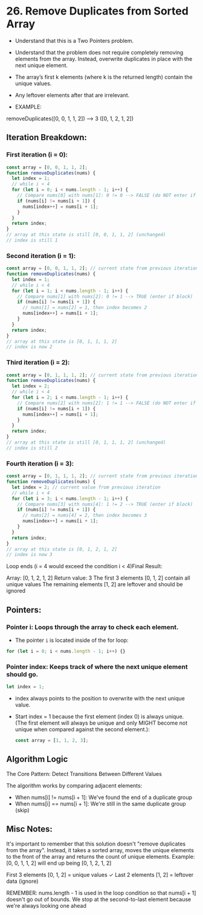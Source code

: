 # 26. Remove Duplicates from Sorted Array

- Understand that this is a Two Pointers problem.

- Understand that the problem does not require completely removing elements from the array. Instead, overwrite duplicates in place with the next unique element.

- The array’s first k elements (where k is the returned length) contain the unique values.

- Any leftover elements after that are irrelevant.

- EXAMPLE:

removeDuplicates([0, 0, 1, 1, 2]) --> 3 ([0, 1, 2, 1, 2])

## Iteration Breakdown:

### First iteration (i = 0):

```js
const array = [0, 0, 1, 1, 2];
function removeDuplicates(nums) {
  let index = 1;
  // while i < 4
  for (let i = 0; i < nums.length - 1; i++) {
    // Compare nums[0] with nums[1]: 0 != 0 --> FALSE (do NOT enter if block)
    if (nums[i] != nums[i + 1]) {
      nums[index++] = nums[i + 1];
    }
  }
  return index;
}
// array at this state is still [0, 0, 1, 1, 2] (unchanged)
// index is still 1
```

### Second iteration (i = 1):

```js
const array = [0, 0, 1, 1, 2]; // current state from previous iteration
function removeDuplicates(nums) {
  let index = 1;
  // while i < 4
  for (let i = 1; i < nums.length - 1; i++) {
    // Compare nums[1] with nums[2]: 0 != 1 --> TRUE (enter if block)
    if (nums[i] != nums[i + 1]) {
      // nums[1] = nums[2] = 1, then index becomes 2
      nums[index++] = nums[i + 1];
    }
  }
  return index;
}
// array at this state is [0, 1, 1, 1, 2]
// index is now 2
```

### Third iteration (i = 2):

```js
const array = [0, 1, 1, 1, 2]; // current state from previous iteration
function removeDuplicates(nums) {
  let index = 2;
  // while i < 4
  for (let i = 2; i < nums.length - 1; i++) {
    // Compare nums[2] with nums[2]: 1 != 1 --> FALSE (do NOT enter if block)
    if (nums[i] != nums[i + 1]) {
      nums[index++] = nums[i + 1];
    }
  }
  return index;
}
// array at this state is still [0, 1, 1, 1, 2] (unchanged)
// index is still 2
```

### Fourth iteration (i = 3):

```js
const array = [0, 1, 1, 1, 2]; // current state from previous iteration
function removeDuplicates(nums) {
  let index = 2; // current value from previous iteration
  // while i < 4
  for (let i = 3; i < nums.length - 1; i++) {
    // Compare nums[3] with nums[4]: 1 != 2 --> TRUE (enter if block)
    if (nums[i] != nums[i + 1]) {
      // nums[2] = nums[4] = 2, then index becomes 3
      nums[index++] = nums[i + 1];
    }
  }
  return index;
}
// array at this state is [0, 1, 2, 1, 2]
// index is now 3
```

Loop ends (i = 4 would exceed the condition i < 4)Final Result:

Array: [0, 1, 2, 1, 2]
Return value: 3
The first 3 elements [0, 1, 2] contain all unique values
The remaining elements [1, 2] are leftover and should be ignored

## Pointers:

### Pointer i: Loops through the array to check each element.

- The pointer `i` is located inside of the for loop:

```js
for (let i = 0; i < nums.length - 1; i++) {}
```

### Pointer index: Keeps track of where the next unique element should go.

```js
let index = 1;
```

- index always points to the position to overwrite with the next unique value.

- Start index = 1 because the first element (index 0) is always unique. (The first element will always be unique and only MIGHT become not unique when compared against the second element.):

  ```js
  const array = [1, 1, 2, 3];
  ```

## Algorithm Logic

The Core Pattern: Detect Transitions Between Different Values

The algorithm works by comparing adjacent elements:

- When nums[i] != nums[i + 1]: We've found the end of a duplicate group
- When nums[i] == nums[i + 1]: We're still in the same duplicate group (skip)

## Misc Notes:

It's important to remember that this solution doesn't "remove duplicates from the array". Instead, it takes a sorted array, moves the unique elements to the front of the array and returns the count of unique elements.
Example:
[0, 0, 1, 1, 2] will end up being [0, 1, 2, 1, 2]

First 3 elements [0, 1, 2] = unique values ✓
Last 2 elements [1, 2] = leftover data (ignore)

REMEMBER: nums.length - 1 is used in the loop condition so that nums[i + 1] doesn't go out of bounds. We stop at the second-to-last element because we're always looking one ahead
